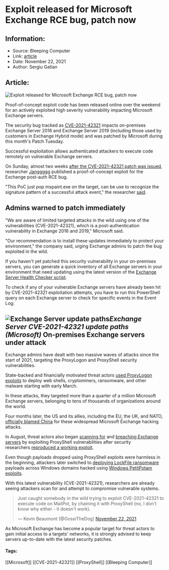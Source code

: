 # Exploit released for Microsoft Exchange RCE bug, patch now
### 

## Information:
+ Source: Bleeping Computer
+ Link: [article](https://www.bleepingcomputer.com/news/security/exploit-released-for-microsoft-exchange-rce-bug-patch-now/)
+ Date: November 22, 2021
+ Author: Sergiu Gatlan


## Article:
![Exploit released for Microsoft Exchange RCE bug, patch now](https://www.bleepstatic.com/content/hl-images/2021/09/28/Exchange_headpic.jpg)


Proof-of-concept exploit code has been released online over the weekend for an actively exploited high severity vulnerability impacting Microsoft Exchange servers.


The security bug tracked as [CVE-2021-42321](https://msrc.microsoft.com/update-guide/en-US/vulnerability/CVE-2021-42321) impacts on-premises Exchange Server 2016 and Exchange Server 2019 (including those used by customers in Exchange Hybrid mode) and was patched by Microsoft during this month's Patch Tuesday.


Successful exploitation allows authenticated attackers to execute code remotely on vulnerable Exchange servers.


On Sunday, almost two weeks [after the CVE-2021-42321 patch was issued](https://www.bleepingcomputer.com/news/microsoft/microsoft-urges-exchange-admins-to-patch-bug-exploited-in-the-wild/), researcher [Janggggg](https://twitter.com/testanull) published a proof-of-concept exploit for the Exchange post-auth RCE bug.


"This PoC just pop mspaint.exe on the target, can be use to recognize the signature pattern of a successful attack event," the researcher [said](https://twitter.com/testanull/status/1462363736815988744).


Admins warned to patch immediately
----------------------------------


"We are aware of limited targeted attacks in the wild using one of the vulnerabilities (CVE-2021-42321), which is a post-authentication vulnerability in Exchange 2016 and 2019," Microsoft said.


"Our recommendation is to install these updates immediately to protect your environment," the company said, urging Exchange admins to patch the bug exploited in the wild.


If you haven't yet patched this security vulnerability in your on-premises servers, you can generate a quick inventory of all Exchange servers in your environment that need updating using the latest version of the [Exchange Server Health Checker script](https://aka.ms/ExchangeHealthChecker).


To check if any of your vulnerable Exchange servers have already been hit by CVE-2021-42321 exploitation attempts, you have to run this PowerShell query on each Exchange server to check for specific events in the Event Log:



![Exchange Server update paths](https://www.bleepstatic.com/images/news/u/1109292/2021/Exchange_Server_update_paths.jpg)*Exchange Server CVE-2021-42321 update paths (Microsoft)*
On-premises Exchange servers under attack
-----------------------------------------


Exchange admins have dealt with two massive waves of attacks since the start of 2021, targeting the ProxyLogon and ProxyShell security vulnerabilities.


State-backed and financially motivated threat actors [used ProxyLogon exploits](https://www.bleepingcomputer.com/news/security/microsoft-fixes-actively-exploited-exchange-zero-day-bugs-patch-now/) to deploy web shells, cryptominers, ransomware, and other malware starting with early March.


In these attacks, they targeted more than a quarter of a million Microsoft Exchange servers, belonging to tens of thousands of organizations around the world.


Four months later, the US and its allies, including the EU, the UK, and NATO, [officially blamed China](https://www.bleepingcomputer.com/news/security/us-and-allies-officially-accuse-china-of-microsoft-exchange-attacks/) for these widespread Microsoft Exchange hacking attacks.


In August, threat actors also began [scanning for](https://www.bleepingcomputer.com/news/microsoft/microsoft-exchange-servers-scanned-for-proxyshell-vulnerability-patch-now/) and [breaching Exchange servers](https://www.bleepingcomputer.com/news/microsoft/microsoft-exchange-servers-are-getting-hacked-via-proxyshell-exploits/) by exploiting ProxyShell vulnerabilities after security researchers [reproduced a working exploit](https://peterjson.medium.com/reproducing-the-proxyshell-pwn2own-exploit-49743a4ea9a1).


Even though payloads dropped using ProxyShell exploits were harmless in the beginning, attackers later switched to [deploying LockFile ransomware](https://www.bleepingcomputer.com/news/security/microsoft-exchange-servers-being-hacked-by-new-lockfile-ransomware/) payloads across Windows domains hacked using [Windows PetitPotam exploits](https://www.bleepingcomputer.com/news/microsoft/new-petitpotam-attack-allows-take-over-of-windows-domains/).


With this latest vulnerability (CVE-2021-42321), researchers are already seeing attackers scan for and attempt to compromise vulnerable systems.




> 
> Just caught somebody in the wild trying to exploit CVE-2021-42321 to execute code on MailPot, by chaining it with ProxyShell (no, I don't know why either - it doesn't work).
> 
> 
> — Kevin Beaumont (@GossiTheDog) [November 22, 2021](https://twitter.com/GossiTheDog/status/1462831929955438597?ref_src=twsrc%5Etfw)


As Microsoft Exchange has become a popular target for threat actors to gain initial access to a targets' networks, it is strongly advised to keep servers up-to-date with the latest security patches. 




#### Tags:
[[Microsoft]] [[CVE-2021-42321]] [[ProxyShell]] [[Bleeping Computer]]
